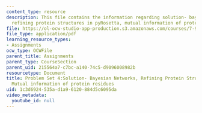 ```yaml
---
content_type: resource
description: This file contains the information regarding solution- bayesian networks,
  refining protein structures in pyRosetta, mutual information of protein residues.
file: https://ol-ocw-studio-app-production.s3.amazonaws.com/courses/7-91j-foundations-of-computational-and-systems-biology-spring-2014/1c3d6924535ad1a96120884d5c6095da_MIT7_91JS14_pset4_ans.pdf
file_type: application/pdf
learning_resource_types:
- Assignments
ocw_type: OCWFile
parent_title: Assignments
parent_type: CourseSection
parent_uid: 215564a7-c7bc-a140-74c5-d9096008982b
resourcetype: Document
title: Problem Set 4:Solution- Bayesian Networks, Refining Protein Structures in PyRosetta,
  Mutual information of protein residues
uid: 1c3d6924-535a-d1a9-6120-884d5c6095da
video_metadata:
  youtube_id: null
---
```

